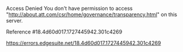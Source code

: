 Access Denied
You don't have permission to access "http://about.att.com/csr/home/governance/transparency.html" on this server.

Reference #18.4d60d017.1727445942.301c4269

https://errors.edgesuite.net/18.4d60d017.1727445942.301c4269